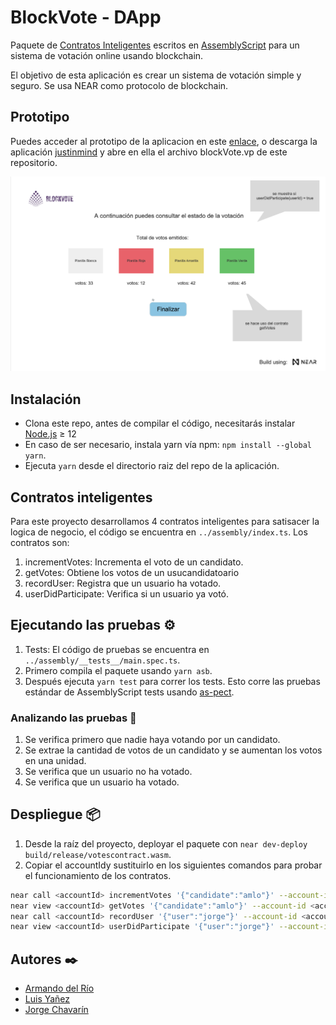 # BlockVote - DApp

Paquete de [Contratos Inteligentes] escritos en [AssemblyScript] para un sistema de votación online usando blockchain.

El objetivo de esta aplicación es crear un sistema de votación simple y seguro. Se usa NEAR como protocolo de blockchain.

## Prototipo

Puedes acceder al prototipo de la aplicacion en este [enlace](https://www.justinmind.com/usernote/tests/68299055/68314322/68314380/index.html), o descarga la aplicación [justinmind] y abre en ella el archivo blockVote.vp de este repositorio.

<p align="center">
  <img src="public/screen.png" width="600px" alt="prototipe screen text">
</p>

## Instalación

- Clona este repo, antes de compilar el código, necesitarás instalar [Node.js] ≥ 12
- En caso de ser necesario, instala yarn vía npm: `npm install --global yarn`.
- Ejecuta `yarn` desde el directorio raiz del repo de la aplicación.

## Contratos inteligentes

Para este proyecto desarrollamos 4 contratos inteligentes para satisacer la logica de negocio, el código se encuentra en `../assembly/index.ts`. Los contratos son:

1. incrementVotes: Incrementa el voto de un candidato.
2. getVotes: Obtiene los votos de un usucandidatoario
3. recordUser: Registra que un usuario ha votado.
4. userDidParticipate: Verifica si un usuario ya votó.

## Ejecutando las pruebas ⚙️

1. Tests: El código de pruebas se encuentra en `../assembly/__tests__/main.spec.ts`.
2. Primero compila el paquete usando `yarn asb`.
3. Después ejecuta `yarn test` para correr los tests. Esto corre las pruebas estándar de AssemblyScript tests usando [as-pect].

### Analizando las pruebas 🔩

1. Se verifica primero que nadie haya votando por un candidato.
2. Se extrae la cantidad de votos de un candidato y se aumentan los votos en una unidad.
3. Se verifica que un usuario no ha votado.
4. Se verifica que un usuario ha votado.

## Despliegue 📦

1. Desde la raíz del proyecto, deployar el paquete con `near dev-deploy build/release/votescontract.wasm`.
2. Copiar el accountIdy sustituirlo en los siguientes comandos para probar el funcionamiento de los contratos.

```bash
near call <accountId> incrementVotes '{"candidate":"amlo"}' --account-id <accountId>
near view <accountId> getVotes '{"candidate":"amlo"}' --account-id <accountId>
near call <accountId> recordUser '{"user":"jorge"}' --account-id <accountId>
near view <accountId> userDidParticipate '{"user":"jorge"}' --account-id <accountId>
```

## Autores ✒️

- [Armando del Río](https://www.linkedin.com/in/adrio1992/)
- [Luis Yañez](https://www.linkedin.com/in/jorge-chavarin/)
- [Jorge Chavarín](https://github.com/lyanezca)

[contratos inteligentes]: https://docs.near.org/docs/develop/contracts/overview
[assemblyscript]: https://www.assemblyscript.org/
[node.js]: https://nodejs.org/en/download/package-manager/
[as-pect]: https://www.npmjs.com/package/@as-pect/cli
[justinmind]: https://www.justinmind.com/usernote/tests/68299055/68299921/68299923/index.html
[yarn documentation]: https://classic.yarnpkg.com/lang/en/docs/install/#windows-stable

